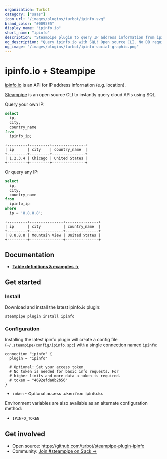 ```yaml
---
organization: Turbot
category: ["saas"]
icon_url: "/images/plugins/turbot/ipinfo.svg"
brand_color: "#0095E5"
display_name: "ipinfo.io"
short_name: "ipinfo"
description: "Steampipe plugin to query IP address information from ipinfo.io."
og_description: "Query ipinfo.io with SQL! Open source CLI. No DB required."
og_image: "/images/plugins/turbot/ipinfo-social-graphic.png"
---
```


# ipinfo.io + Steampipe

[ipinfo.io](https://ipinfo.io) is an API for IP address information (e.g. location).

[Steampipe](https://steampipe.io) is an open source CLI to instantly query cloud APIs using SQL.

Query your own IP:

```sql
select
  ip,
  city,
  country_name
from
  ipinfo_ip;
```

```
+---------+---------+---------------+
| ip      | city    | country_name  |
+---------+---------+---------------+
| 1.2.3.4 | Chicago | United States |
+---------+---------+---------------+
```

Or query any IP:

```sql
select
  ip,
  city,
  country_name
from
  ipinfo_ip
where
  ip = '8.8.8.8';
```

```
+---------+---------------+---------------+
| ip      | city          | country_name  |
+---------+---------------+---------------+
| 8.8.8.8 | Mountain View | United States |
+---------+---------------+---------------+
```

## Documentation

- **[Table definitions & examples →](/plugins/turbot/ipinfo/tables)**

## Get started

### Install

Download and install the latest ipinfo.io plugin:

```bash
steampipe plugin install ipinfo
```

### Configuration

Installing the latest ipinfo plugin will create a config file (`~/.steampipe/config/ipinfo.spc`) with a single connection named `ipinfo`:

```hcl
connection "ipinfo" {
  plugin = "ipinfo"

  # Optional: Set your access token
  # No token is needed for basic info requests. For
  # higher limits and more data a token is required.
  # token = "4692efda8b2b56"
}
```

- `token` - Optional access token from ipinfo.io.

Environment variables are also available as an alternate configuration method:
* `IPINFO_TOKEN`

## Get involved

- Open source: https://github.com/turbot/steampipe-plugin-ipinfo
- Community: [Join #steampipe on Slack →](https://turbot.com/community/join)
